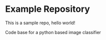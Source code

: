 # Example Repository
This is a sample repo, hello world!

Code base for a python based image classifier
